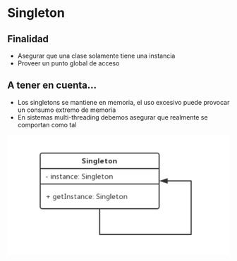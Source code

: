 # Singleton

## Finalidad

* Asegurar que una clase solamente tiene una instancia
* Proveer un punto global de acceso

## A tener en cuenta...

* Los singletons se mantiene en memoria, el uso excesivo puede provocar un consumo extremo de memoria
* En sistemas multi-threading debemos asegurar que realmente se comportan como tal

![Singleton pattern](/src/patterns/assets/singleton.png)

